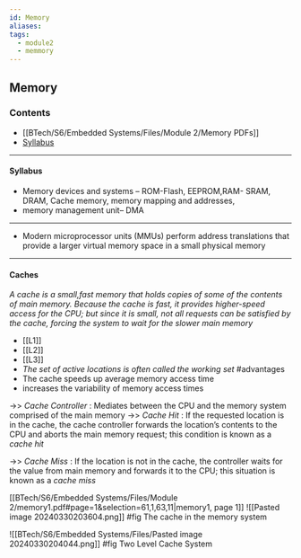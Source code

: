 ```yaml
---
id: Memory
aliases: 
tags:
  - module2
  - memmory
---
```

## Memory
### Contents
- [[BTech/S6/Embedded Systems/Files/Module 2/Memory PDFs]]
- [Syllabus](#syllabus)
---

#### Syllabus 
- Memory devices and systems – ROM-Flash, EEPROM,RAM- SRAM, DRAM, Cache memory, memory mapping and addresses,
- memory management unit– DMA
---

- Modern microprocessor units (MMUs) perform address translations that provide a larger virtual memory space in a small physical memory

---
#### Caches
*A cache is a small,fast memory that holds copies of some of the contents of main memory. Because the cache is fast, it provides higher-speed access for the CPU; but since it is small, not all requests can be satisfied by the cache, forcing the system to wait for the slower main memory*
- [[L1]]
- [[L2]]
- [[L3]]
- *The set of active locations is often called the working set*
#advantages
-  The cache speeds up average memory access time
-  increases the variability of memory access times


->> *Cache Controller* : Mediates between the CPU and the memory system comprised of the main memory
->> *Cache Hit* : If the requested location is in the cache, the cache controller forwards the location’s contents to the CPU and aborts the main memory request; this condition is known as a *cache hit*

->> *Cache Miss* : If the location is not in the cache, the controller waits for the value from main memory and forwards it to the CPU; this situation is known as a *cache miss*


[[BTech/S6/Embedded Systems/Files/Module 2/memory1.pdf#page=1&selection=61,1,63,11|memory1, page 1]]
![[Pasted image 20240330203604.png]]
#fig The cache in the memory system



![[BTech/S6/Embedded Systems/Files/Pasted image 20240330204044.png]]
#fig Two Level Cache System

